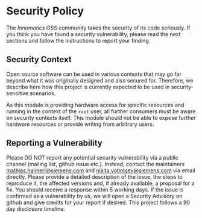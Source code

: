 # Security Policy

The _Innomotics OSS_ community takes the security of its code seriously. If you
think you have found a security vulnerability, please read the next sections
and follow the instructions to report your finding.

## Security Context

Open source software can be used in various contexts that may go far beyond
what it was originally designed and also secured for. Therefore, we describe
here how this project is currently expected to be used in security-sensitive
scenarios.

As this module is providing hardware access for specific resources and running in the context of the `root` user,
all further consumers must be aware on security contexts itself.
This module should not be able to expose further hardware resources or provide writing from arbitrary users.

## Reporting a Vulnerability

Please DO NOT report any potential security vulnerability via a public channel
(mailing list, github issue etc.). Instead, contact the maintainers 
mathias.haimerl@siemens.com and nikita.votintsev@siemens.com via email
directly. Please provide a detailed description of the issue, the steps to
reproduce it, the affected versions and, if already available, a proposal for a
fix. You should receive a response within 5 working days. If the issue is
confirmed as a vulnerability by us, we will open a Security Advisory on github
and give credits for your report if desired. This project follows a 90 day
disclosure timeline.